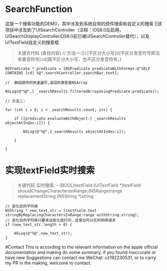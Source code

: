 # SearchFunction
这是一个搜索功能的DEMO，其中涉及到系统自带的控件搜索和自定义的搜索
||该项目中涉及到了UISearchController（注释：iOS8.0后启用，UISearchDisplayControlleriOS8.0前已被UISearchController替代），以及UITextField自定义的搜索框
> 关键点代码 (查找内容)
>    // 方法一:([c]不区分大小写[d]不区分发音符号即没有重音符号[cd]既不区分大小写，也不区分发音符号。)
    
    NSPredicate * predicate = [NSPredicate predicateWithFormat:@"SELF CONTAINS [cd] %@",searchController.searchBar.text];
    
    //  数组提供的快速遍历,返回的类型是NSArray
    
    NSLog(@"%@",[ _searchResults filteredArrayUsingPredicate:predicate]);
    
    // 方法二:
    
    for (int i = 0; i < _searchResults.count; i++) {
        
        if ([predicate evaluateWithObject:[ _searchResults objectAtIndex:i]]) {
            
            NSLog(@"%@",[_searchResults objectAtIndex:i]);
            
        }
        
    }
# 实现textField实时搜索
> 关键代码
>  实时搜索: - (BOOL)textField:(UITextField *)textField shouldChangeCharactersInRange:(NSRange)range replacementString:(NSString *)string
    
    // 变化后的字符串
    NSString * new_text_str = [textField.text stringByReplacingCharactersInRange:range withString:string];
    // 变化后的字符串只要发送变化就打印，这里也可以实时网络请求
    if (new_text_str.length > 0) {
        
        NSLog(@"%@",new_text_str);
    }

#Contact
This is according to the relevant information on the apple official documentation and  making do some summary, if you found inaccurate or have new Suggestions can contact me WeChat: cz192230531, or to carry my PR in the making, welcome to contact.
